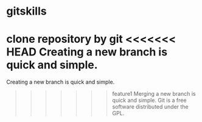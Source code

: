 # gitskills
clone repository by git
<<<<<<< HEAD
Creating a new branch is quick and simple.
=======
Creating a new branch is quick and simple.
>>>>>>> feature1
Merging a new branch is quick and simple.
Git is a free software distributed under the GPL.